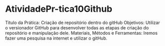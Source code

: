 # AtividadePr-tica10Github
Título da Prática: Criação de repositório dentro do gitHub  Objetivos: Utilizar o versionador GitHub para desenvolver todas as etapas de criação do repositório e manipulação dele.  Materiais, Métodos e Ferramentas: Iremos fazer uma pesquisa na internet e utilizar o gitHub.

